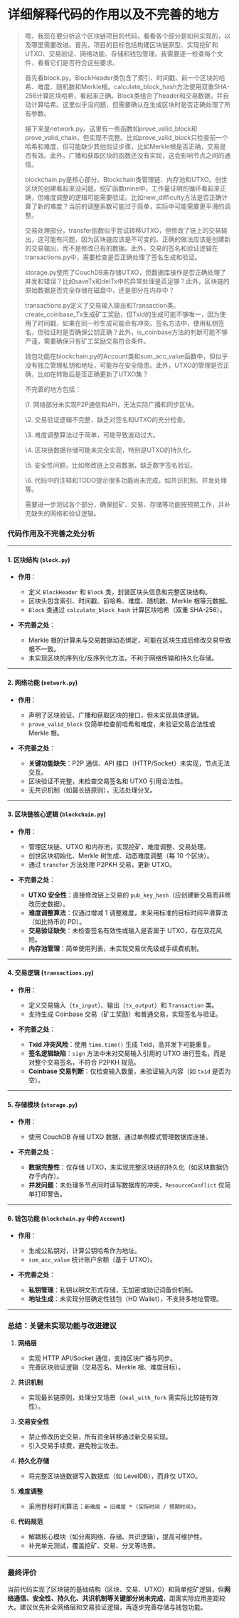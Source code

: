 # 详细解释代码的作用以及不完善的地方

> 嗯，我现在要分析这个区块链项目的代码，看看各个部分是如何实现的，以及哪里需要改进。首先，项目的目标包括构建区块链原型、实现挖矿和UTXO、交易验证、网络功能、存储和钱包管理。我需要逐一检查每个文件，看看它们是否符合这些要求。
>
> 
>
> 首先看block.py。BlockHeader类包含了索引、时间戳、前一个区块的哈希、难度、随机数和Merkle根。calculate_block_hash方法使用双重SHA-256计算区块哈希，看起来正确。Block类组合了header和交易数据，并自动计算哈希。这里似乎没问题，但需要确认在生成区块时是否正确处理了所有参数。
>
> 
>
> 接下来是network.py。这里有一些函数如prove_valid_block和prove_valid_chain，但实现不完整。比如prove_valid_block只检查前一个哈希和难度，但可能缺少其他验证步骤，比如Merkle根是否正确，交易是否有效。此外，广播和获取区块的函数还没有实现，这会影响节点之间的通信。
>
> 
>
> blockchain.py是核心部分。Blockchain类管理链、内存池和UTXO。创世区块的创建看起来没问题。挖矿函数mine中，工作量证明的循环看起来正确，但难度调整的逻辑可能需要验证。比如new_difficulty方法是否正确计算了新的难度？当前的调整系数可能过于简单，实际中可能需要更平滑的调整。
>
> 
>
> 交易处理部分，transfer函数似乎尝试转移UTXO，但修改了链上的交易输出，这可能有问题，因为区块链应该是不可变的。正确的做法应该是创建新的交易输出，而不是修改已有的数据。此外，交易的签名和验证逻辑在transactions.py中，需要检查是否正确处理了签名生成和验证。
>
> 
>
> storage.py使用了CouchDB来存储UTXO，但数据库操作是否正确处理了并发和错误？比如saveTx和delTx中的异常处理是否足够？此外，区块链的原始数据是否完全存储在磁盘中，还是部分在内存中？
>
> 
>
> transactions.py定义了交易输入输出和Transaction类。create_coinbase_Tx生成矿工奖励，但Txid的生成可能不够唯一，因为使用了时间戳，如果在同一秒生成可能会有冲突。签名方法中，使用私钥签名，但验证时是否确保公钥正确？此外，is_coinbase方法的判断可能不够严谨，需要确保只有矿工奖励交易符合条件。
>
> 
>
> 钱包功能在blockchain.py的Account类和sum_acc_value函数中，但似乎没有独立管理私钥和地址，可能存在安全隐患。此外，UTXO的管理是否正确，比如在转账后是否正确更新了UTXO集？
>
> 
>
> 不完善的地方包括：
>
> \1. 网络部分未实现P2P通信和API，无法实际广播和同步区块。
>
> \2. 交易验证逻辑不完整，缺乏对签名和UTXO的充分检查。
>
> \3. 难度调整算法过于简单，可能导致波动过大。
>
> \4. 区块链数据存储可能未完全实现，特别是UTXO的持久化。
>
> \5. 安全性问题，比如修改链上交易数据，缺乏数字签名验证。
>
> \6. 代码中的注释和TODO提示很多功能尚未完成，如共识机制、并发处理等。
>
> 
>
> 需要进一步测试各个部分，确保挖矿、交易、存储等功能按预期工作，并补充缺失的网络和验证逻辑。

### 代码作用及不完善之处分析

---

#### **1. 区块结构 (`block.py`)**  
- **作用**：  
  - 定义 `BlockHeader` 和 `Block` 类，封装区块头信息和完整区块结构。  
  - 区块头包含索引、时间戳、前哈希、难度、随机数、Merkle 根等元数据。  
  - `Block` 类通过 `calculate_block_hash` 计算区块哈希（双重 SHA-256）。  

- **不完善之处**：  
  - Merkle 根的计算未与交易数据动态绑定，可能在区块生成后修改交易导致根不一致。  
  - 未实现区块的序列化/反序列化方法，不利于网络传输和持久化存储。

---

#### **2. 网络功能 (`network.py`)**  
- **作用**：  
  - 声明了区块验证、广播和获取区块的接口，但未实现具体逻辑。  
  - `prove_valid_block` 仅简单检查前哈希和难度，未验证交易合法性或 Merkle 根。  

- **不完善之处**：  
  - **关键功能缺失**：P2P 通信、API 接口（HTTP/Socket）未实现，节点无法交互。  
  - 区块验证不完整，未检查交易签名和 UTXO 引用合法性。  
  - 无共识机制（如最长链原则），无法处理分叉。

---

#### **3. 区块链核心逻辑 (`blockchain.py`)**  
- **作用**：  
  - 管理区块链、UTXO 和内存池，实现挖矿、难度调整、交易处理。  
  - 创世区块初始化、Merkle 树生成、动态难度调整（每 10 个区块）。  
  - 通过 `transfer` 方法处理 P2PKH 交易，更新 UTXO。  

- **不完善之处**：  
  - **UTXO 安全性**：直接修改链上交易的 `pub_key_hash`（应创建新交易而非修改历史数据）。  
  - **难度调整算法**：仅通过增减 1 调整难度，未采用标准的目标时间平滑算法（如比特币的 PD）。  
  - **交易验证缺失**：未检查签名有效性或输入是否属于 UTXO，存在双花风险。  
  - **内存池管理**：简单使用列表，未实现交易优先级或手续费机制。

---

#### **4. 交易逻辑 (`transactions.py`)**  
- **作用**：  
  - 定义交易输入（`tx_input`）、输出（`tx_output`）和 `Transaction` 类。  
  - 支持生成 Coinbase 交易（矿工奖励）和普通交易，实现签名与验证。  

- **不完善之处**：  
  - **Txid 冲突风险**：使用 `time.time()` 生成 Txid，高并发下可能重复。  
  - **签名逻辑缺陷**：`sign` 方法中未对交易输入引用的 UTXO 进行签名，而是对整个交易签名，不符合 P2PKH 规范。  
  - **Coinbase 交易判断**：仅检查输入数量，未验证输入内容（如 `txid` 是否为空）。

---

#### **5. 存储模块 (`storage.py`)**  
- **作用**：  
  - 使用 CouchDB 存储 UTXO 数据，通过单例模式管理数据库连接。  

- **不完善之处**：  
  - **数据完整性**：仅存储 UTXO，未实现完整区块链的持久化（如区块数据仍存于内存）。  
  - **并发问题**：未处理多节点同时读写数据库的冲突，`ResourceConflict` 仅简单打印警告。  

---

#### **6. 钱包功能 (`blockchain.py` 中的 `Account`)**  
- **作用**：  
  - 生成公私钥对，计算公钥哈希作为地址。  
  - `sum_acc_value` 统计账户余额（基于 UTXO）。  

- **不完善之处**：  
  - **私钥管理**：私钥以明文形式存储，无加密或助记词备份机制。  
  - **地址生成**：未实现分层确定性钱包（HD Wallet），不支持多地址管理。  

---

### **总结：关键未实现功能与改进建议**  
1. **网络层**  
   - 实现 HTTP API/Socket 通信，支持区块广播与同步。  
   - 完善区块验证逻辑（交易签名、Merkle 根、难度目标）。  

2. **共识机制**  
   - 实现最长链原则，处理分叉场景（`deal_with_fork` 需实际比较链有效性）。  

3. **交易安全性**  
   - 禁止修改历史交易，所有资金转移通过新交易实现。  
   - 引入交易手续费，避免粉尘攻击。  

4. **持久化存储**  
   - 将完整区块链数据写入数据库（如 LevelDB），而非仅 UTXO。  

5. **难度调整**  
   - 采用目标时间算法：`新难度 = 旧难度 * (实际时间 / 预期时间)`。  

6. **代码规范**  
   - 解耦核心模块（如分离网络、存储、共识逻辑），提高可维护性。  
   - 补充单元测试，覆盖挖矿、交易、分叉等场景。  

---

### **最终评价**  
当前代码实现了区块链的基础结构（区块、交易、UTXO）和简单挖矿逻辑，但**网络通信、安全性、持久化、共识机制等关键部分尚未完成**，距离实际应用差距较大。建议优先补全网络层和交易验证逻辑，再逐步完善存储与钱包功能。